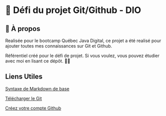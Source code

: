 # :notebook: Défi du projet Git/Github - DIO

## :floppy_disk: À propos

Realisée pour le bootcamp Québec Java Digital, ce projet a été realisé pour ajouter toutes mes connaissances sur Git et Github. 

Référentiel créé pour le défi de projet. Si vous voulez, vous pouvez étudier avec moi en lisant ce dépôt. :white_heart::blush:

## Liens Utiles

[Syntaxe de Markdown de base](https://www.markdownguide.org/basic-syntax/)

[Télécharger le Git](https://git-scm.com/downloads)

[Créez votre compte Github](https://github.com/)
